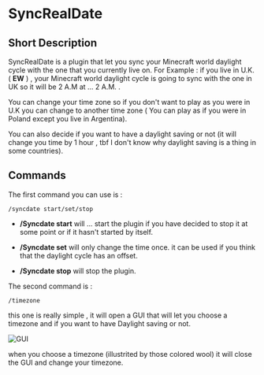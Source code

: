 # SyncRealDate

## Short Description
SyncRealDate is a plugin that let you sync your Minecraft world daylight cycle with the one that you currently live on.
For Example : if you live in U.K. ( __EW__ ) , your Minecraft world daylight cycle is going to sync with the one in UK so it will be 2 A.M at ... 2 A.M. .

You can change your time zone so if you don't want to play as you were in U.K you can change to another time zone ( You can play as if you were in Poland except you live in Argentina).

You can also decide if you want to have a daylight saving or not (it will change you time by 1 hour , tbf I don't know why daylight saving is a thing in some countries).

## Commands

The first command you can use is :

```
/syncdate start/set/stop
```

- **/Syncdate start** will ... start the plugin if you have decided to stop it at some point or if it hasn't started by itself.

- **/Syncdate set** will only change the time once. it can be used if you think that the daylight cycle has an offset.

- **/Syncdate stop** will stop the plugin. 

The second command is :

```
/timezone
```

this one is really simple , it will open a GUI that will let you choose a timezone and if you want to have Daylight saving or not.

![GUI](https://imgur.com/fSIQxxT.png)

when you choose a timezone (illustrited by those colored wool) it will close the GUI and change your timezone.

